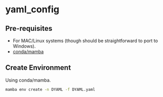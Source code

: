 # yaml_config


## Pre-requisites
* For MAC/Linux systems (though should be straightforward to port to Windows).
* [conda/mamba](https://anaconda.org/conda-forge/mamba)

## Create Environment

Using conda/mamba.

```bash
mamba env create -n DYAML -f DYAML.yaml
```


